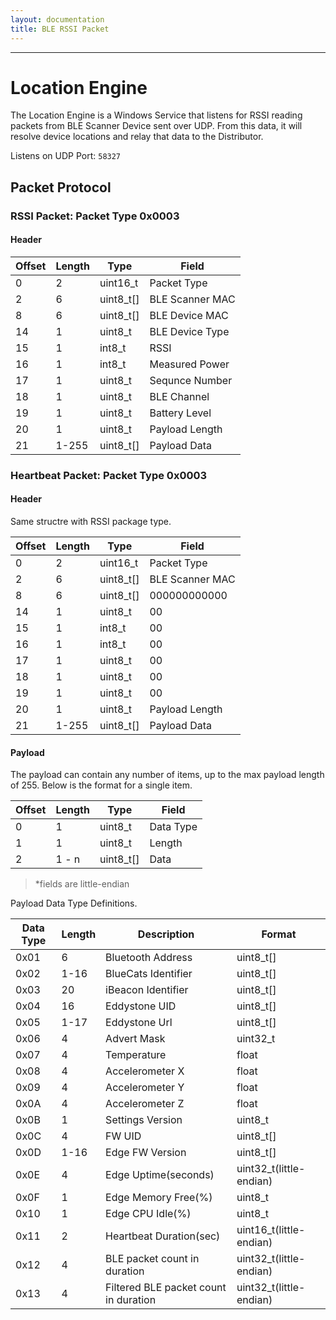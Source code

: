 ```yaml
---
layout: documentation
title: BLE RSSI Packet
---
```




-------
# Location Engine

The Location Engine is a Windows Service that listens for RSSI reading packets from BLE Scanner Device sent over UDP.  From this data, it will resolve device locations and relay that data to the Distributor. 

Listens on UDP Port: `58327`

## Packet Protocol


### RSSI Packet: Packet Type 0x0003

#### Header

Offset  | Length | Type      | Field
--------|--------|-----------|-------
0       | 2      | uint16_t  | Packet Type
2       | 6      | uint8_t[] | BLE Scanner MAC
8       | 6      | uint8_t[] | BLE Device MAC
14      | 1      | uint8_t   | BLE Device Type
15      | 1      | int8_t    | RSSI
16      | 1      | int8_t    | Measured Power
17      | 1      | uint8_t   | Sequnce Number
18      | 1      | uint8_t   | BLE Channel
19      | 1      | uint8_t   | Battery Level
20      | 1      | uint8_t   | Payload Length
21      | 1-255  | uint8_t[] | Payload Data

### Heartbeat Packet: Packet Type 0x0003

#### Header

Same structre with RSSI package type. 

Offset  | Length | Type      | Field
--------|--------|-----------|-------
0       | 2      | uint16_t  | Packet Type
2       | 6      | uint8_t[] | BLE Scanner MAC
8       | 6      | uint8_t[] | 000000000000
14      | 1      | uint8_t   | 00
15      | 1      | int8_t    | 00
16      | 1      | int8_t    | 00
17      | 1      | uint8_t   | 00
18      | 1      | uint8_t   | 00
19      | 1      | uint8_t   | 00
20      | 1      | uint8_t   | Payload Length
21      | 1-255  | uint8_t[] | Payload Data

#### Payload 

The payload can contain any number of items, up to the max payload length of 255. Below is the format for a single item. 

Offset  | Length | Type      | Field
--------|--------|-----------|-------
0       | 1      | uint8_t   | Data Type
1       | 1      | uint8_t   | Length
2       | 1 - n  | uint8_t[] | Data

>*fields are little-endian

Payload Data Type Definitions.

Data Type | Length   | Description        | Format
----------|----------|--------------------|---------
0x01      | 6        | Bluetooth Address  | uint8_t[]
0x02      | 1-16     | BlueCats Identifier| uint8_t[]
0x03      | 20       | iBeacon Identifier | uint8_t[]
0x04      | 16       | Eddystone UID      | uint8_t[]
0x05      | 1-17     | Eddystone Url      | uint8_t[]
0x06      | 4        | Advert Mask        | uint32_t
0x07      | 4        | Temperature        | float
0x08      | 4        | Accelerometer X    | float
0x09      | 4        | Accelerometer Y    | float
0x0A      | 4        | Accelerometer Z    | float
0x0B      | 1        | Settings Version   | uint8_t
0x0C      | 4        | FW UID         | uint8_t[]
0x0D      |1-16      | Edge FW Version    | uint8_t[]
0x0E      |4         | Edge Uptime(seconds)|uint32_t(little-endian)
0x0F      |1         | Edge Memory Free(%)| uint8_t
0x10      |1         | Edge CPU Idle(%)   | uint8_t
0x11      |2         | Heartbeat Duration(sec) | uint16_t(little-endian)
0x12      |4         | BLE packet count in duration   | uint32_t(little-endian)
0x13      |4         | Filtered BLE packet count in duration | uint32_t(little-endian)